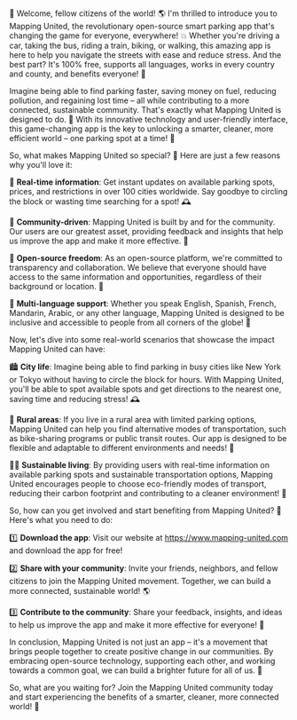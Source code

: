 🚀 Welcome, fellow citizens of the world! 🌎 I'm thrilled to introduce you to Mapping United, the revolutionary open-source smart parking app that's changing the game for everyone, everywhere! 💥 Whether you're driving a car, taking the bus, riding a train, biking, or walking, this amazing app is here to help you navigate the streets with ease and reduce stress. And the best part? It's 100% free, supports all languages, works in every country and county, and benefits everyone! 🌟

Imagine being able to find parking faster, saving money on fuel, reducing pollution, and regaining lost time – all while contributing to a more connected, sustainable community. That's exactly what Mapping United is designed to do. 💪 With its innovative technology and user-friendly interface, this game-changing app is the key to unlocking a smarter, cleaner, more efficient world – one parking spot at a time! 🚗

So, what makes Mapping United so special? 🔮 Here are just a few reasons why you'll love it:

🔹 **Real-time information**: Get instant updates on available parking spots, prices, and restrictions in over 100 cities worldwide. Say goodbye to circling the block or wasting time searching for a spot! 🕰️

🔹 **Community-driven**: Mapping United is built by and for the community. Our users are our greatest asset, providing feedback and insights that help us improve the app and make it more effective. 💪

🔹 **Open-source freedom**: As an open-source platform, we're committed to transparency and collaboration. We believe that everyone should have access to the same information and opportunities, regardless of their background or location. 🌈

🔹 **Multi-language support**: Whether you speak English, Spanish, French, Mandarin, Arabic, or any other language, Mapping United is designed to be inclusive and accessible to people from all corners of the globe! 🎉

Now, let's dive into some real-world scenarios that showcase the impact Mapping United can have:

🏙️ **City life**: Imagine being able to find parking in busy cities like New York or Tokyo without having to circle the block for hours. With Mapping United, you'll be able to spot available spots and get directions to the nearest one, saving time and reducing stress! 🕰️

🚂 **Rural areas**: If you live in a rural area with limited parking options, Mapping United can help you find alternative modes of transportation, such as bike-sharing programs or public transit routes. Our app is designed to be flexible and adaptable to different environments and needs! 🌄

🏃‍♀️ **Sustainable living**: By providing users with real-time information on available parking spots and sustainable transportation options, Mapping United encourages people to choose eco-friendly modes of transport, reducing their carbon footprint and contributing to a cleaner environment! 🌱

So, how can you get involved and start benefiting from Mapping United? 🤔 Here's what you need to do:

1️⃣ **Download the app**: Visit our website at https://www.mapping-united.com and download the app for free!

2️⃣ **Share with your community**: Invite your friends, neighbors, and fellow citizens to join the Mapping United movement. Together, we can build a more connected, sustainable world! 🌎

3️⃣ **Contribute to the community**: Share your feedback, insights, and ideas to help us improve the app and make it more effective for everyone! 💬

In conclusion, Mapping United is not just an app – it's a movement that brings people together to create positive change in our communities. By embracing open-source technology, supporting each other, and working towards a common goal, we can build a brighter future for all of us. 🌟

So, what are you waiting for? Join the Mapping United community today and start experiencing the benefits of a smarter, cleaner, more connected world! 🚀